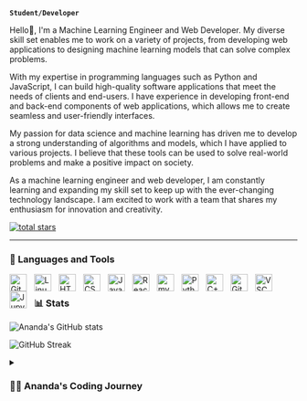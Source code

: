 <!--
### Hi there 
**anandacdr/anandacdr** is a ✨ _special_ ✨ repository because its `README.md` (this file) appears on your GitHub profile.
-->
**`Student/Developer`**

Hello👋, I'm a Machine Learning Engineer and Web Developer. My diverse skill set enables me to work on a variety of projects, from developing web applications to designing machine learning models that can solve complex problems.

With my expertise in programming languages such as Python and JavaScript, I can build high-quality software applications that meet the needs of clients and end-users. I have experience in developing front-end and back-end components of web applications, which allows me to create seamless and user-friendly interfaces.

My passion for data science and machine learning has driven me to develop a strong understanding of algorithms and models, which I have applied to various projects. I believe that these tools can be used to solve real-world problems and make a positive impact on society.

As a machine learning engineer and web developer, I am constantly learning and expanding my skill set to keep up with the ever-changing technology landscape. I am excited to work with a team that shares my enthusiasm for innovation and creativity.

   <p align="left">
      <a href="https://github.com/ForrestKnight?tab=repositories&sort=stargazers">
         <img alt="total stars" title="Total stars on GitHub" src="https://custom-icon-badges.demolab.com/github/stars/anandacdr?color=55960c&style=for-the-badge&labelColor=488207&logo=star"/></a>
   </p>

---

### 🧰 Languages and Tools


<img align="left" alt="Git" width="30px" style="padding-right:10px;" src="https://cdn.jsdelivr.net/gh/devicons/devicon/icons/git/git-original.svg" />
<img align="left" alt="Linux" width="30px" style="padding-right:10px;" src="https://cdn.jsdelivr.net/gh/devicons/devicon/icons/linux/linux-original.svg" />
<img align="left" alt="HTML" width="30px" style="padding-right:10px;" src="https://cdn.jsdelivr.net/gh/devicons/devicon/icons/html5/html5-plain.svg" />
<img align="left" alt="CSS" width="30px" style="padding-right:10px;" src="https://cdn.jsdelivr.net/gh/devicons/devicon/icons/css3/css3-plain.svg" />
<img align="left" alt="JavaScript" width="30px" style="padding-right:10px;" src="https://cdn.jsdelivr.net/gh/devicons/devicon/icons/javascript/javascript-plain.svg" />
<img align="left" alt="React" width="30px" style="padding-right:10px;" src="https://cdn.jsdelivr.net/gh/devicons/devicon/icons/react/react-original.svg" />
<img align="left" alt="mysql" width="30px" style="padding-right:10px;" src="https://cdn.jsdelivr.net/gh/devicons/devicon/icons/mysql/mysql-original.svg" />
<img align="left" alt="Python" width="30px" style="padding-right:10px;" src="https://cdn.jsdelivr.net/gh/devicons/devicon/icons/python/python-plain.svg" />
<img align="left" alt="C++" width="30px" style="padding-right:10px;" src="https://cdn.jsdelivr.net/gh/devicons/devicon/icons/cplusplus/cplusplus-line.svg" />
<img align="left" alt="GitHub" width="30px" style="padding-right:10px;" src="https://cdn.jsdelivr.net/gh/devicons/devicon/icons/github/github-original.svg" />
<img align="left" alt="VSCode" width="30px" style="padding-right:10px;" src="https://cdn.jsdelivr.net/gh/devicons/devicon/icons/vscode/vscode-original.svg" />
<img align="left" alt="Jupyter" width="30px" style="padding-right:10px;" src="https://cdn.jsdelivr.net/gh/devicons/devicon/icons/jupyter/jupyter-original.svg" />
<br />


### 📊 Stats

![Ananda's GitHub stats](https://github-readme-stats.vercel.app/api?username=anandacdr&show_icons=true&theme=gruvbox)

![GitHub Streak](https://streak-stats.demolab.com/?user=anandacdr&theme=gruvbox&border_radius=4.5)

 

<details>
 <summary><h3>👨‍💻 Ananda's Coding Journey</h3></summary>
   As a Computer Engineering student with a passion for Data Science and Machine Learning, I bring a unique combination of technical expertise and drive to solve real-world problems. With experience in front-end development, data visualization, and a strong understanding of Python, I have a well-rounded skill set that can make an impact in any organization.

My goal is to use my skills and knowledge to drive innovation and make a positive impact on the world. I am committed to continuously learning and growing my skills, and I am eager to work with a team of like-minded individuals who share my passion for technology and problem-solving. I believe that my background, skills, and commitment make me a valuable asset to any organization, and I am excited to take the next step in my career.

[website]: https://www.anandachaudhary.com.np/
[youtube]: https://youtube.com/flyingananda
